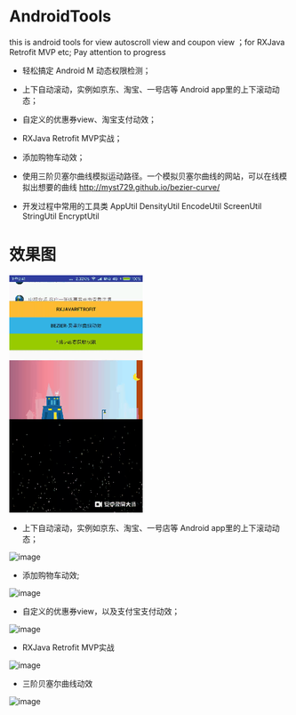 # AndroidTools
this is android tools for view  autoscroll view and coupon view ；for  RXJava Retrofit MVP etc;
Pay attention to progress 

* 轻松搞定 Android M 动态权限检测；

* 上下自动滚动，实例如京东、淘宝、一号店等 Android app里的上下滚动动态；

* 自定义的优惠券view、淘宝支付动效；

* RXJava Retrofit MVP实战；

* 添加购物车动效；

* 使用三阶贝塞尔曲线模拟运动路径。一个模拟贝塞尔曲线的网站，可以在线模拟出想要的曲线 http://myst729.github.io/bezier-curve/

* 开发过程中常用的工具类 AppUtil  DensityUtil EncodeUtil ScreenUtil StringUtil EncryptUtil



#  效果图

![image](https://github.com/GJson/AndroidTools/blob/master/gif/main.gif)    

* 上下自动滚动，实例如京东、淘宝、一号店等 Android app里的上下滚动动态；

![image](https://github.com/GJson/AndroidTools/blob/master/gif/three.gif)    





* 添加购物车动效;

![image](https://github.com/GJson/AndroidTools/blob/master/gif/four.gif) 





* 自定义的优惠券view，以及支付宝支付动效；

![image](https://github.com/GJson/AndroidTools/blob/master/gif/one.gif)    
 




* RXJava Retrofit MVP实战

![image](https://github.com/GJson/AndroidTools/blob/master/gif/two.gif)   





* 三阶贝塞尔曲线动效

![image](https://github.com/GJson/AndroidTools/blob/master/gif/five.gif)   




   
